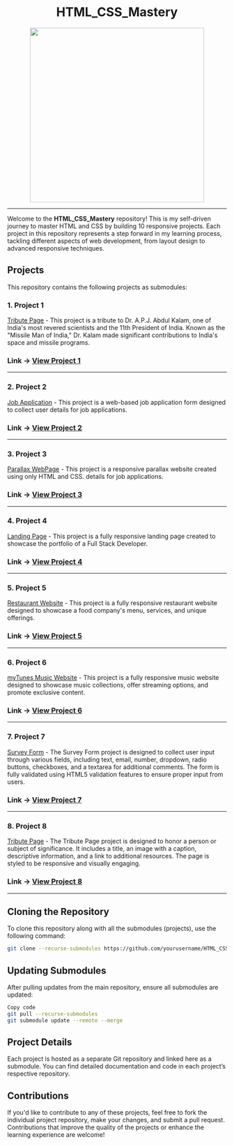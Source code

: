 <div align="center">
    <h1>HTML_CSS_Mastery</h1>
    <img src="https://miro.medium.com/v2/resize:fit:960/1*OlyP02fRFe8pEkJgb6vGTQ.png" width="400">
</div>

---

Welcome to the **HTML_CSS_Mastery** repository! This is my self-driven journey to master HTML and CSS by building 10 responsive projects. Each project in this repository represents a step forward in my learning process, tackling different aspects of web development, from layout design to advanced responsive techniques.

## Projects

This repository contains the following projects as submodules:

### 1. **Project 1**

[Tribute Page](https://github.com/anirudha-8/Tribute_Page.git) - This project is a tribute to Dr. A.P.J. Abdul Kalam, one of India's most revered scientists and the 11th President of India. Known as the "Missile Man of India," Dr. Kalam made significant contributions to India's space and missile programs.

### Link -> **[View Project 1](https://anirudha-8.github.io/Tribute_Page/)**

---

### 2. **Project 2**

[Job Application](https://github.com/anirudha-8/Job_Application_Form.git) - This project is a web-based job application form designed to collect user details for job applications.

### Link -> **[View Project 2](https://anirudha-8.github.io/Job_Application_Form/)**

---

### 3. **Project 3**

[Parallax WebPage](https://github.com/anirudha-8/Parallax_WebPage.git) - This project is a responsive parallax website created using only HTML and CSS. details for job applications.

### Link -> **[View Project 3](https://anirudha-8.github.io/Parallax_WebPage/)**

---

### 4. **Project 4**

[Landing Page](https://github.com/anirudha-8/Landing-Page.git) - This project is a fully responsive landing page created to showcase the portfolio of a Full Stack Developer.

### Link -> **[View Project 4](https://anirudha-8.github.io/Landing-Page/)**

---

### 5. **Project 5**

[Restaurant Website](https://github.com/anirudha-8/Restaurant-Website.git) - This project is a fully responsive restaurant website designed to showcase a food company's menu, services, and unique offerings.

### Link -> **[View Project 5](https://anirudha-8.github.io/Restaurant-Website/)**

---

### 6. **Project 6**

[myTunes Music Website](https://github.com/anirudha-8/myTunes.git) - This project is a fully responsive music website designed to showcase music collections, offer streaming options, and promote exclusive content.

### Link -> **[View Project 6](https://anirudha-8.github.io/myTunes/)**

---

### 7. **Project 7**

[Survey Form](https://github.com/anirudha-8/survey-form.git) - The Survey Form project is designed to collect user input through various fields, including text, email, number, dropdown, radio buttons, checkboxes, and a textarea for additional comments. The form is fully validated using HTML5 validation features to ensure proper input from users.

### Link -> **[View Project 7](https://anirudha-8.github.io/survey-form/)**

---

### 8. **Project 8**

[Tribute Page](https://github.com/anirudha-8/tribute-page.git) - The Tribute Page project is designed to honor a person or subject of significance. It includes a title, an image with a caption, descriptive information, and a link to additional resources. The page is styled to be responsive and visually engaging.

### Link -> **[View Project 8](https://anirudha-8.github.io/tribute-page/)**

---

## Cloning the Repository

To clone this repository along with all the submodules (projects), use the following command:

```bash
git clone --recurse-submodules https://github.com/yourusername/HTML_CSS_Mastery.git
```

## Updating Submodules

After pulling updates from the main repository, ensure all submodules are updated:

```bash
Copy code
git pull --recurse-submodules
git submodule update --remote --merge
```

## Project Details

Each project is hosted as a separate Git repository and linked here as a submodule. You can find detailed documentation and code in each project’s respective repository.

## Contributions

If you'd like to contribute to any of these projects, feel free to fork the individual project repository, make your changes, and submit a pull request. Contributions that improve the quality of the projects or enhance the learning experience are welcome!
